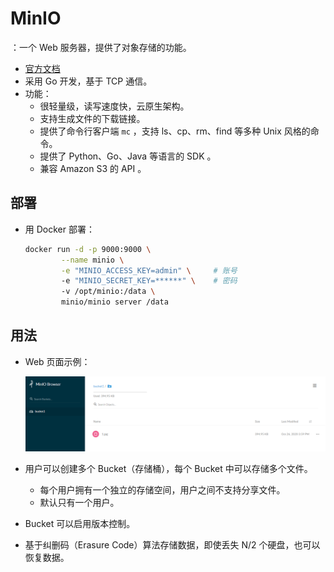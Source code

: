 # MinIO

：一个 Web 服务器，提供了对象存储的功能。
- [官方文档](https://docs.min.io/docs/)
- 采用 Go 开发，基于 TCP 通信。
- 功能：
  - 很轻量级，读写速度快，云原生架构。
  - 支持生成文件的下载链接。
  - 提供了命令行客户端 `mc` ，支持 ls、cp、rm、find 等多种 Unix 风格的命令。
  - 提供了 Python、Go、Java 等语言的 SDK 。
  - 兼容 Amazon S3 的 API 。

## 部署

- 用 Docker 部署：
  ```sh
  docker run -d -p 9000:9000 \
          --name minio \
          -e "MINIO_ACCESS_KEY=admin" \     # 账号
          -e "MINIO_SECRET_KEY=******" \    # 密码
          -v /opt/minio:/data \
          minio/minio server /data
  ```

## 用法

- Web 页面示例：

  ![](./MinIO.png)

- 用户可以创建多个 Bucket（存储桶），每个 Bucket 中可以存储多个文件。
  - 每个用户拥有一个独立的存储空间，用户之间不支持分享文件。
  - 默认只有一个用户。
- Bucket 可以启用版本控制。
- 基于纠删码（Erasure Code）算法存储数据，即使丢失 N/2 个硬盘，也可以恢复数据。
